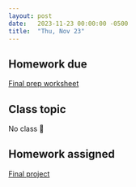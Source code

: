 ```yaml
---
layout: post
date:   2023-11-23 00:00:00 -0500
title:  "Thu, Nov 23"
---
```


## Homework due

[Final prep worksheet](https://gmuedu-my.sharepoint.com/:f:/g/personal/mlavengo_gmu_edu/EnXH-XQ_-uVKtw5tJz6xe1gB_LD7aB9uzB5G344iTHaZNg?e=qwVNA9)

## Class topic

No class 🦃

## Homework assigned

[Final project](/compositions/final)

